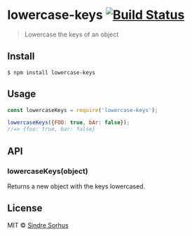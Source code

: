 # lowercase-keys [![Build Status](https://travis-ci.org/sindresorhus/lowercase-keys.svg?branch=master)](https://travis-ci.org/sindresorhus/lowercase-keys)

> Lowercase the keys of an object

## Install

```
$ npm install lowercase-keys
```

## Usage

```js
const lowercaseKeys = require('lowercase-keys');

lowercaseKeys({FOO: true, bAr: false});
//=> {foo: true, bar: false}
```

## API

### lowercaseKeys(object)

Returns a new object with the keys lowercased.

## License

MIT © [Sindre Sorhus](https://sindresorhus.com)
